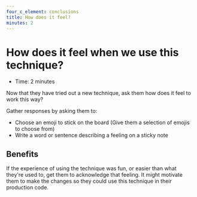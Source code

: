 ```yaml
---
four_c_element: conclusions
title: How does it feel?
minutes: 2
---
```


# How does it feel when we use this technique?

- Time: 2 minutes

Now that they have tried out a new technique, ask them how does it feel to work this way?

Gather responses by asking them to:
- Choose an emoji to stick on the board (Give them a selection of emojis to choose from)
- Write a word or sentence describing a feeling on a sticky note


## Benefits
If the experience of using the technique was fun, or easier than what they're used to, get them to acknowledge that feeling. It might motivate them to make the changes so they could use this technique in their production code.

